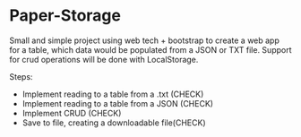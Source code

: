 # Paper-Storage

Small and simple project using web tech + bootstrap to create a web app for a table, which data would be populated from a JSON or TXT file. Support for crud operations will be done with LocalStorage.

Steps:

- Implement reading to a table from a .txt (CHECK)
- Implement reading to a table from a JSON (CHECK)
- Implement CRUD (CHECK)
- Save to file, creating a downloadable file(CHECK)
